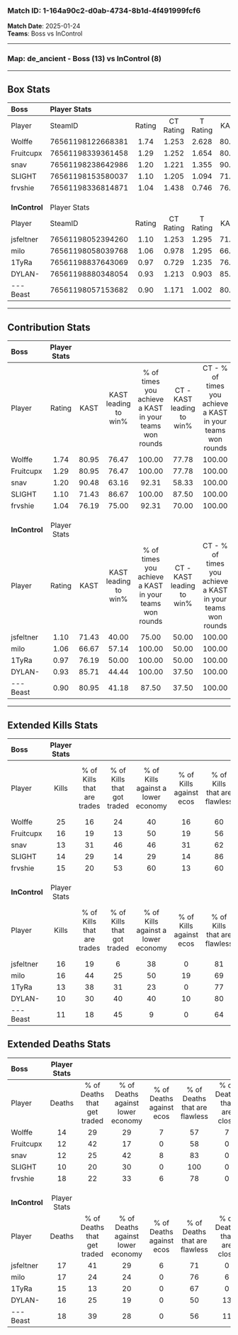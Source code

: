 ### Match ID: 1-164a90c2-d0ab-4734-8b1d-4f491999fcf6  
**Match Date**: 2025-01-24  
**Teams**: Boss vs InControl  

---  

### **Map**: de_ancient - Boss (13) vs InControl (8)  
---  

## Box Stats  

| **Boss**      | Player Stats      |        |           |          |       |       |       |         |        |      |     |
| :- | :- | :-: | :-: | :-: | :-: | :-: | :-: | :-: | :-: | :-: | :-: |
| Player        | SteamID           | Rating | CT Rating | T Rating | KAST  |  ADR  | Kills | Assists | Deaths | K/D  | HS% |
| Wolffe        | 76561198122668381 |  1.74  |   1.253   |  2.628   | 80.95 | 125.1 |  25   |    3    |   14   | 1.79 | 60  |
| Fruitcupx     | 76561198339361458 |  1.29  |   1.252   |  1.654   | 80.95 | 81.7  |  16   |    5    |   12   | 1.33 | 37  |
| snav          | 76561198238642986 |  1.20  |   1.221   |  1.355   | 90.48 | 68.9  |  13   |    6    |   12   | 1.08 | 30  |
| SLIGHT        | 76561198153580037 |  1.10  |   1.205   |  1.094   | 71.43 | 60.8  |  14   |    1    |   10   | 1.40 | 35  |
| frvshie       | 76561198336814871 |  1.04  |   1.438   |  0.746   | 76.19 | 73.0  |  15   |    5    |   18   | 0.83 | 33  |
|               |                   |        |           |          |       |       |       |         |        |      |     |
|               |                   |        |           |          |       |       |       |         |        |      |     |
|               |                   |        |           |          |       |       |       |         |        |      |     |
| **InControl** | Player Stats      |        |           |          |       |       |       |         |        |      |     |
| Player        | SteamID           | Rating | CT Rating | T Rating | KAST  |  ADR  | Kills | Assists | Deaths | K/D  | HS% |
| jsfeltner     | 76561198052394260 |  1.10  |   1.253   |  1.295   | 71.43 | 84.1  |  16   |    4    |   17   | 0.94 | 50  |
| milo          | 76561198058039768 |  1.06  |   0.978   |  1.295   | 66.67 | 82.0  |  16   |    4    |   17   | 0.94 | 37  |
| 1TyRa         | 76561198837643069 |  0.97  |   0.729   |  1.235   | 76.19 | 50.7  |  13   |    7    |   15   | 0.87 | 38  |
| DYLAN-        | 76561198880348054 |  0.93  |   1.213   |  0.903   | 85.71 | 68.1  |  10   |    5    |   16   | 0.63 | 50  |
| ---Beast      | 76561198057153682 |  0.90  |   1.171   |  1.002   | 80.95 | 68.6  |  11   |    6    |   18   | 0.61 | 63  |
---  

## Contribution Stats  

| **Boss**      | Player Stats |       |                      |                                                        |                           |                                                             |                          |                                                            |
| :- | :-: | :-: | :-: | :-: | :-: | :-: | :-: | :-: |
| Player        |    Rating    | KAST  | KAST leading to win% | % of times you achieve a KAST in your teams won rounds | CT - KAST leading to win% | CT - % of times you achieve a KAST in your teams won rounds | T - KAST leading to win% | T - % of times you achieve a KAST in your teams won rounds |
| Wolffe        |     1.74     | 80.95 |        76.47         |                         100.00                         |           77.78           |                           100.00                            |          75.00           |                           100.00                           |
| Fruitcupx     |     1.29     | 80.95 |        76.47         |                         100.00                         |           77.78           |                           100.00                            |          75.00           |                           100.00                           |
| snav          |     1.20     | 90.48 |        63.16         |                         92.31                          |           58.33           |                           100.00                            |          71.43           |                           83.33                            |
| SLIGHT        |     1.10     | 71.43 |        86.67         |                         100.00                         |           87.50           |                           100.00                            |          85.71           |                           100.00                           |
| frvshie       |     1.04     | 76.19 |        75.00         |                         92.31                          |           70.00           |                           100.00                            |          83.33           |                           83.33                            |
|               |              |       |                      |                                                        |                           |                                                             |                          |                                                            |
|               |              |       |                      |                                                        |                           |                                                             |                          |                                                            |
|               |              |       |                      |                                                        |                           |                                                             |                          |                                                            |
| **InControl** | Player Stats |       |                      |                                                        |                           |                                                             |                          |                                                            |
| Player        |    Rating    | KAST  | KAST leading to win% | % of times you achieve a KAST in your teams won rounds | CT - KAST leading to win% | CT - % of times you achieve a KAST in your teams won rounds | T - KAST leading to win% | T - % of times you achieve a KAST in your teams won rounds |
| jsfeltner     |     1.10     | 71.43 |        40.00         |                         75.00                          |           50.00           |                           100.00                            |          33.33           |                           60.00                            |
| milo          |     1.06     | 66.67 |        57.14         |                         100.00                         |           50.00           |                           100.00                            |          62.50           |                           100.00                           |
| 1TyRa         |     0.97     | 76.19 |        50.00         |                         100.00                         |           50.00           |                           100.00                            |          50.00           |                           100.00                           |
| DYLAN-        |     0.93     | 85.71 |        44.44         |                         100.00                         |           37.50           |                           100.00                            |          50.00           |                           100.00                           |
| ---Beast      |     0.90     | 80.95 |        41.18         |                         87.50                          |           37.50           |                           100.00                            |          44.44           |                           80.00                            |
---  

## Extended Kills Stats  

| **Boss**      | Player Stats |                            |                            |                                    |                         |                              |                                 |                                       |                    |           |
| :- | :-: | :-: | :-: | :-: | :-: | :-: | :-: | :-: | :-: | :-: |
| Player        |    Kills     | % of Kills that are trades | % of Kills that got traded | % of Kills against a lower economy | % of Kills against ecos | % of Kills that are flawless | % of Kills that are close duels | % of Kills that are assisted by flash | Pistol Round Kills | AWP Kills |
| Wolffe        |      25      |             16             |             24             |                 40                 |           16            |              60              |                4                |                   0                   |         3          |     0     |
| Fruitcupx     |      16      |             19             |             13             |                 50                 |           19            |              56              |               13                |                   0                   |         0          |     2     |
| snav          |      13      |             31             |             46             |                 46                 |           31            |              62              |                8                |                  15                   |         2          |     0     |
| SLIGHT        |      14      |             29             |             14             |                 29                 |           14            |              86              |                7                |                   0                   |         1          |     7     |
| frvshie       |      15      |             20             |             53             |                 60                 |           13            |              60              |                0                |                  13                   |         1          |     0     |
|               |              |                            |                            |                                    |                         |                              |                                 |                                       |                    |           |
|               |              |                            |                            |                                    |                         |                              |                                 |                                       |                    |           |
|               |              |                            |                            |                                    |                         |                              |                                 |                                       |                    |           |
| **InControl** | Player Stats |                            |                            |                                    |                         |                              |                                 |                                       |                    |           |
| Player        |    Kills     | % of Kills that are trades | % of Kills that got traded | % of Kills against a lower economy | % of Kills against ecos | % of Kills that are flawless | % of Kills that are close duels | % of Kills that are assisted by flash | Pistol Round Kills | AWP Kills |
| jsfeltner     |      16      |             19             |             6              |                 38                 |            0            |              81              |                0                |                   6                   |         0          |     0     |
| milo          |      16      |             44             |             25             |                 50                 |           19            |              69              |                0                |                   6                   |         3          |     6     |
| 1TyRa         |      13      |             38             |             31             |                 23                 |            0            |              77              |                0                |                   0                   |         1          |     0     |
| DYLAN-        |      10      |             30             |             40             |                 40                 |           10            |              80              |                0                |                  10                   |         1          |     0     |
| ---Beast      |      11      |             18             |             45             |                 9                  |            0            |              64              |                9                |                   9                   |         3          |     0     |
## Extended Deaths Stats  

| **Boss**      | Player Stats |                             |                                   |                          |                               |                            |                           |               |
| :- | :-: | :-: | :-: | :-: | :-: | :-: | :-: | :-: |
| Player        |    Deaths    | % of Deaths that get traded | % of Deaths against lower economy | % of Deaths against ecos | % of Deaths that are flawless | % of Deaths that are close | % of Deaths while blinded | Deaths to AWP |
| Wolffe        |      14      |             29              |                29                 |            7             |              57               |             7              |             7             |       1       |
| Fruitcupx     |      12      |             42              |                17                 |            0             |              58               |             0              |             8             |       3       |
| snav          |      12      |             25              |                42                 |            8             |              83               |             0              |             8             |       2       |
| SLIGHT        |      10      |             20              |                30                 |            0             |              100              |             0              |            10             |       0       |
| frvshie       |      18      |             22              |                33                 |            6             |              78               |             0              |             0             |       0       |
|               |              |                             |                                   |                          |                               |                            |                           |               |
|               |              |                             |                                   |                          |                               |                            |                           |               |
|               |              |                             |                                   |                          |                               |                            |                           |               |
| **InControl** | Player Stats |                             |                                   |                          |                               |                            |                           |               |
| Player        |    Deaths    | % of Deaths that get traded | % of Deaths against lower economy | % of Deaths against ecos | % of Deaths that are flawless | % of Deaths that are close | % of Deaths while blinded | Deaths to AWP |
| jsfeltner     |      17      |             41              |                29                 |            6             |              71               |             0              |             0             |       2       |
| milo          |      17      |             24              |                24                 |            0             |              76               |             6              |             6             |       3       |
| 1TyRa         |      15      |             13              |                20                 |            0             |              67               |             0              |             0             |       1       |
| DYLAN-        |      16      |             25              |                19                 |            0             |              50               |             13             |             6             |       2       |
| ---Beast      |      18      |             39              |                28                 |            0             |              56               |             11             |            11             |       1       |
